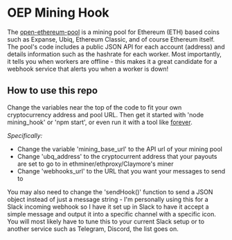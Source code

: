 # OEP Mining Hook

The [open-ethereum-pool](https://github.com/sammy007/open-ethereum-pool) is a mining pool for Ethereum (ETH) based coins such as Expanse, Ubiq, Ethereum Classic, and of course Ethereum itself. The pool's code includes a public JSON API for each account (address) and details information such as the hashrate for each worker. Most importantly, it tells you when workers are offline - this makes it a great candidate for a webhook service that alerts you when a worker is down!

## How to use this repo

Change the variables near the top of the code to fit your own cryptocurrency address and pool URL. Then get it started with 'node mining_hook' or 'npm start', or even run it with a tool like [forever](https://www.npmjs.com/package/forever).

*Specifically:*
* Change the variable 'mining_base_url' to the API url of your mining pool
* Change 'ubq_address' to the cryptocurrent address that your payouts are set to go to in ethminer/ethproxy/Claymore's miner
* Change 'webhooks_url' to the URL that you want your messages to send to

You may also need to change the 'sendHook()' function to send a JSON object instead of just a message string - I'm personally using this for a Slack incoming webhook so I have it set up in Slack to have it accept a simple message and output it into a specific channel with a specific icon. You will most likely have to tune this to your current Slack setup or to another service such as Telegram, Discord, the list goes on.
